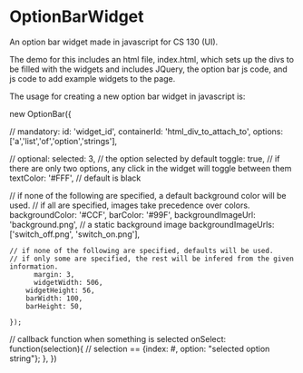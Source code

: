 OptionBarWidget
===============

An option bar widget made in javascript for CS 130 (UI).

The demo for this includes an html file, index.html, which sets up the divs to be filled with the widgets and includes JQuery, the option bar js code, and js code to add example widgets to the page.

The usage for creating a new option bar widget in javascript is:
  
new OptionBar({

  // mandatory:
    	id: 'widget_id',
    	containerId: 'html_div_to_attach_to',
    	options: ['a','list','of','option','strings'],
    	
  // optional:
      selected: 3, // the option selected by default
      toggle: true, // if there are only two options, any click in the widget will toggle between them
  		textColor: '#FFF', // default is black

    	
  // if none of the following are specified, a default background color will be used.
  // if all are specified, images take precedence over colors.
		  backgroundColor: '#CCF',
		  barColor: '#99F',
		  backgroundImageUrl: 'background.png', // a static background image
		  backgroundImageUrls: ['switch_off.png', 'switch_on.png'],
		  
		  
	// if none of the following are specified, defaults will be used.
	// if only some are specified, the rest will be infered from the given information.
		  margin: 3,
		  widgetWidth: 506,
    	widgetHeight: 56,
    	barWidth: 100,
    	barHeight: 50,
    	
	});

  // callback function when something is selected
	  onSelect: function(selection){
			// selection == {index: #, option: "selected option string"};
		},
	})
